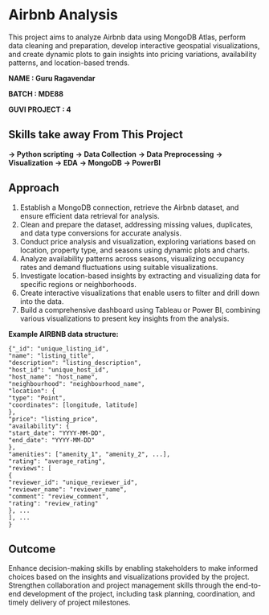 # Airbnb Analysis #

This project aims to analyze Airbnb data using MongoDB Atlas, perform data cleaning and preparation, develop interactive geospatial visualizations, and create dynamic plots to gain insights into pricing variations, availability patterns, and location-based trends.

**NAME : Guru Ragavendar**

**BATCH : MDE88**

**GUVI PROJECT : 4**

## Skills take away From This Project ##

**-> Python scripting** 
**-> Data Collection**
**-> Data Preprocessing**
**-> Visualization**
**-> EDA** 
**-> MongoDB** 
**-> PowerBI**

## Approach ##

1. Establish a MongoDB connection, retrieve the Airbnb dataset, and ensure efficient data retrieval for analysis.
2. Clean and prepare the dataset, addressing missing values, duplicates, and data type conversions for accurate analysis.
3. Conduct price analysis and visualization, exploring variations based on location, property type, and seasons using dynamic plots and charts.
4. Analyze availability patterns across seasons, visualizing occupancy rates and demand fluctuations using suitable visualizations.
5. Investigate location-based insights by extracting and visualizing data for specific regions or neighborhoods.
6. Create interactive visualizations that enable users to filter and drill down into the data.
7. Build a comprehensive dashboard using Tableau or Power BI, combining various visualizations to present key insights from the analysis.


**Example AIRBNB data structure:**
```
{"_id": "unique_listing_id",
"name": "listing_title",
"description": "listing_description",
"host_id": "unique_host_id",
"host_name": "host_name",
"neighbourhood": "neighbourhood_name",
"location": {
"type": "Point",
"coordinates": [longitude, latitude]
},
"price": "listing_price",
"availability": {
"start_date": "YYYY-MM-DD",
"end_date": "YYYY-MM-DD"
},
"amenities": ["amenity_1", "amenity_2", ...],
"rating": "average_rating",
"reviews": [
{
"reviewer_id": "unique_reviewer_id",
"reviewer_name": "reviewer_name",
"comment": "review_comment",
"rating": "review_rating"
}, ...
], ...
}
```

## Outcome ##

Enhance decision-making skills by enabling stakeholders to make informed choices based on the insights and visualizations provided by the project. Strengthen collaboration and project management skills through the end-to-end development of the project, including task planning, coordination, and timely delivery of project milestones.
